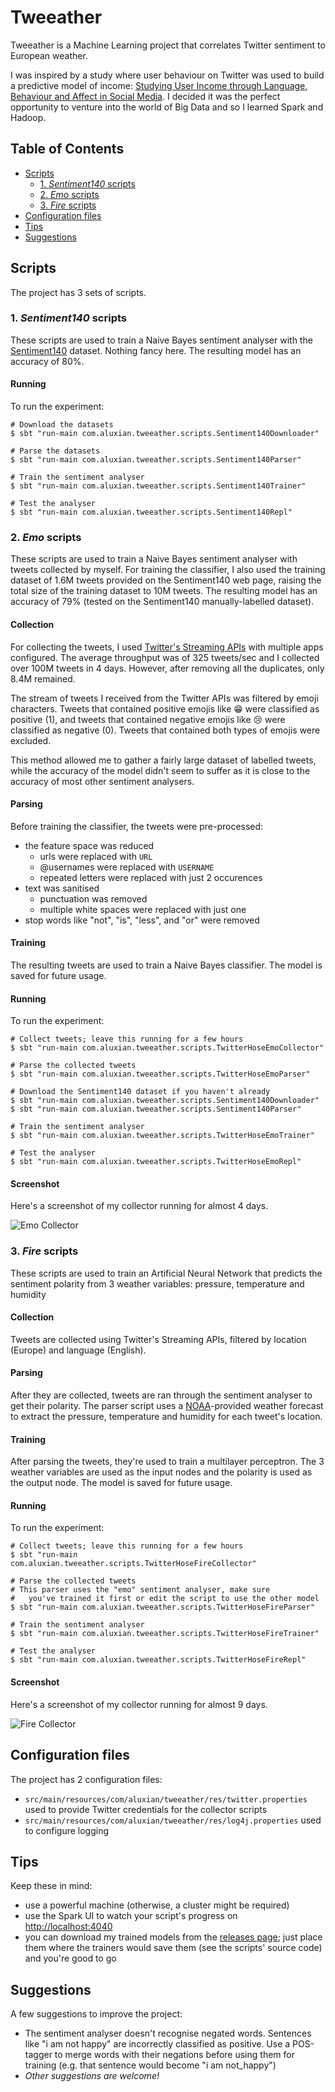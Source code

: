 # Tweeather

Tweeather is a Machine Learning project that correlates Twitter sentiment to European weather.

I was inspired by a study where user behaviour on Twitter was used to build a predictive model of income: [Studying
User Income through Language, Behaviour and Affect in Social Media][1]. I decided it was the perfect opportunity to venture into the world of Big Data and so I learned Spark and Hadoop.

## Table of Contents

- [Scripts](#scripts)
	- [1. *Sentiment140* scripts](#1-sentiment140-scripts)
	- [2. *Emo* scripts](#2-emo-scripts)
	- [3. *Fire* scripts](#3-fire-scripts)
- [Configuration files](#configuration-files)
- [Tips](#tips)
- [Suggestions](#suggestions)

## Scripts

The project has 3 sets of scripts.

### 1. *Sentiment140* scripts

These scripts are used to train a Naive Bayes sentiment analyser with the [Sentiment140][2] dataset. Nothing fancy here. The resulting model has an accuracy of 80%.

#### Running

To run the experiment:

```
# Download the datasets
$ sbt "run-main com.aluxian.tweeather.scripts.Sentiment140Downloader"

# Parse the datasets
$ sbt "run-main com.aluxian.tweeather.scripts.Sentiment140Parser"

# Train the sentiment analyser
$ sbt "run-main com.aluxian.tweeather.scripts.Sentiment140Trainer"

# Test the analyser
$ sbt "run-main com.aluxian.tweeather.scripts.Sentiment140Repl"
```

### 2. *Emo* scripts

These scripts are used to train a Naive Bayes sentiment analyser with tweets collected by myself. For training the classifier, I also used the training dataset of 1.6M tweets provided on the Sentiment140 web page, raising the total size of the training dataset to 10M tweets. The resulting model has an accuracy of 79% (tested on the Sentiment140 manually-labelled dataset).

#### Collection

For collecting the tweets, I used [Twitter's Streaming APIs][3] with multiple apps configured. The average throughput was of 325 tweets/sec and I collected over 100M tweets in 4 days. However, after removing all the duplicates, only 8.4M remained.

The stream of tweets I received from the Twitter APIs was filtered by emoji characters. Tweets that contained positive emojis like :grin: were classified as positive (1), and tweets that contained negative emojis like :cry: were classified as negative (0). Tweets that contained both types of emojis were excluded.

This method allowed me to gather a fairly large dataset of labelled tweets, while the accuracy of the model didn't seem to suffer as it is close to the accuracy of most other sentiment analysers.

#### Parsing

Before training the classifier, the tweets were pre-processed:

- the feature space was reduced
  - urls were replaced with `URL`
  - @usernames were replaced with `USERNAME`
  - repeated letters were replaced with just 2 occurences
- text was sanitised
  - punctuation was removed
  - multiple white spaces were replaced with just one
- stop words like "not", "is", "less", and "or" were removed

#### Training

The resulting tweets are used to train a Naive Bayes classifier. The model is saved for future usage.

#### Running

To run the experiment:

```
# Collect tweets; leave this running for a few hours
$ sbt "run-main com.aluxian.tweeather.scripts.TwitterHoseEmoCollector"

# Parse the collected tweets
$ sbt "run-main com.aluxian.tweeather.scripts.TwitterHoseEmoParser"

# Download the Sentiment140 dataset if you haven't already
$ sbt "run-main com.aluxian.tweeather.scripts.Sentiment140Downloader"
$ sbt "run-main com.aluxian.tweeather.scripts.Sentiment140Parser"

# Train the sentiment analyser
$ sbt "run-main com.aluxian.tweeather.scripts.TwitterHoseEmoTrainer"

# Test the analyser
$ sbt "run-main com.aluxian.tweeather.scripts.TwitterHoseEmoRepl"
```

#### Screenshot

Here's a screenshot of my collector running for almost 4 days.

![Emo Collector](./docs/ss-emo-collector.png)

### 3. *Fire* scripts

These scripts are used to train an Artificial Neural Network that predicts the sentiment polarity from 3 weather variables: pressure, temperature and humidity

#### Collection

Tweets are collected using Twitter's Streaming APIs, filtered by location (Europe) and language (English).

#### Parsing

After they are collected, tweets are ran through the sentiment analyser to get their polarity. The parser script uses a [NOAA][4]-provided weather forecast to extract the pressure, temperature and humidity for each tweet's location.

#### Training

After parsing the tweets, they're used to train a multilayer perceptron. The 3 weather variables are used as the input nodes and the polarity is used as the output node. The model is saved for future usage.

#### Running

To run the experiment:

```
# Collect tweets; leave this running for a few hours
$ sbt "run-main com.aluxian.tweeather.scripts.TwitterHoseFireCollector"

# Parse the collected tweets
# This parser uses the "emo" sentiment analyser, make sure
#   you've trained it first or edit the script to use the other model
$ sbt "run-main com.aluxian.tweeather.scripts.TwitterHoseFireParser"

# Train the sentiment analyser
$ sbt "run-main com.aluxian.tweeather.scripts.TwitterHoseFireTrainer"

# Test the analyser
$ sbt "run-main com.aluxian.tweeather.scripts.TwitterHoseFireRepl"
```

#### Screenshot

Here's a screenshot of my collector running for almost 9 days.

![Fire Collector](./docs/ss-fire-collector.png)

## Configuration files

The project has 2 configuration files:

- `src/main/resources/com/aluxian/tweeather/res/twitter.properties` used to provide Twitter credentials for the collector scripts
- `src/main/resources/com/aluxian/tweeather/res/log4j.properties` used to configure logging

## Tips

Keep these in mind:

- use a powerful machine (otherwise, a cluster might be required)
- use the Spark UI to watch your script's progress on [http://localhost:4040](http://localhost:4040)
- you can download my trained models from the [releases page][5]; just place them where the trainers would save them (see the scripts' source code) and you're good to go

## Suggestions

A few suggestions to improve the project:

- The sentiment analyser doesn't recognise negated words. Sentences like "i am not happy" are incorrectly classified as positive. Use a POS-tagger to merge words with their negations before using them for training (e.g. that sentence would become "i am not_happy")
- *Other suggestions are welcome!*


[1]: http://journals.plos.org/plosone/article?id=10.1371/journal.pone.0138717
[2]: http://help.sentiment140.com/for-students/
[3]: https://dev.twitter.com/streaming/overview
[4]: http://www.noaa.gov/
[5]: https://github.com/Aluxian/Tweeather/releases

